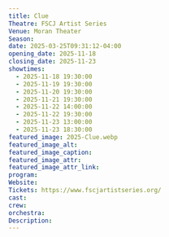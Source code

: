 ```yaml
---
title: Clue
Theatre: FSCJ Artist Series
Venue: Moran Theater
Season: 
date: 2025-03-25T09:31:12-04:00
opening_date: 2025-11-18
closing_date: 2025-11-23
showtimes:
  - 2025-11-18 19:30:00
  - 2025-11-19 19:30:00
  - 2025-11-20 19:30:00
  - 2025-11-21 19:30:00
  - 2025-11-22 14:00:00
  - 2025-11-22 19:30:00
  - 2025-11-23 13:00:00
  - 2025-11-23 18:30:00
featured_image: 2025-Clue.webp
featured_image_alt: 
featured_image_caption: 
featured_image_attr: 
featured_image_attr_link: 
program:
Website: 
Tickets: https://www.fscjartistseries.org/
cast:
crew:
orchestra:
Description:
---
```

